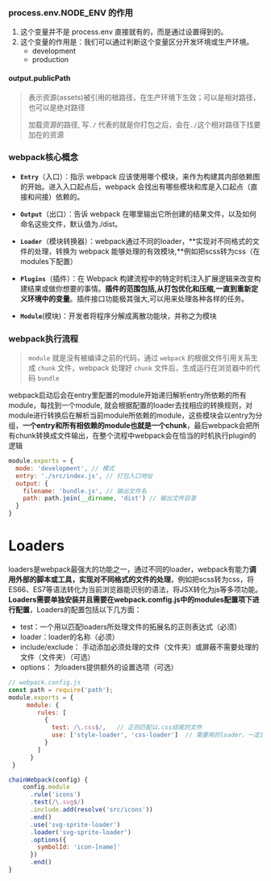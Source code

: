 ###  process.env.NODE_ENV 的作用

1. 这个变量并不是 process.env 直接就有的，而是通过设置得到的。
2. 这个变量的作用是：我们可以通过判断这个变量区分开发环境或生产环境。
   - development
   - production

#### output.publicPath

> 表示资源(assets)被引用的根路径，在生产环境下生效；可以是相对路径，也可以是绝对路径
>
> 加载资源的路径, 写`./`   代表的就是你打包之后，会在`./`这个相对路径下找要加在的资源



### webpack核心概念

- **`Entry`**（入口）：指示 webpack 应该使用哪个模块，来作为构建其内部依赖图的开始。进入入口起点后，webpack 会找出有哪些模块和库是入口起点（直接和间接）依赖的。
- **`Output`**（出口）：告诉 webpack 在哪里输出它所创建的结果文件，以及如何命名这些文件，默认值为./dist。
- **`Loader`**（模块转换器）：webpack通过不同的loader，**实现对不同格式的文件的处理，转换为 webpack 能够处理的有效模块,**例如把scss转为css（在modules下配置）

- **`Plugins`**（插件）：在 Webpack 构建流程中的特定时机注入扩展逻辑来改变构建结果或做你想要的事情。**插件的范围包括,从打包优化和压缩,一直到重新定义环境中的变量**。插件接口功能极其强大,可以用来处理各种各样的任务。
- **`Module`**(模块)：开发者将程序分解成离散功能块，并称之为模块

### webpack执行流程

> `module` 就是没有被编译之前的代码，通过 `webpack` 的根据文件引用关系生成 `chunk` 文件，webpack 处理好 `chunk` 文件后，生成运行在浏览器中的代码 `bundle`

webpack启动后会在entry里配置的module开始递归解析entry所依赖的所有module，每找到一个module, 就会根据配置的loader去找相应的转换规则，对module进行转换后在解析当前module所依赖的module，这些模块会以entry为分组，**一个entry和所有相依赖的module也就是一个chunk**，最后webpack会把所有chunk转换成文件输出，在整个流程中webpack会在恰当的时机执行plugin的逻辑

```javascript
module.exports = {
  mode: 'development', // 模式
  entry: './src/index.js', // 打包入口地址
  output: {
    filename: 'bundle.js', // 输出文件名
    path: path.join(__dirname, 'dist') // 输出文件目录
  }
}
```

# Loaders

loaders是webpack最强大的功能之一，通过不同的loader，webpack有能力**调用外部的脚本或工具，实现对不同格式的文件的处理**，例如把scss转为css，将ES66、ES7等语法转化为当前浏览器能识别的语法，将JSX转化为js等多项功能。**Loaders需要单独安装并且需要在webpack.comfig.js中的modules配置项下进行配置**，Loaders的配置包括以下几方面：

- test：一个用以匹配loaders所处理文件的拓展名的正则表达式（必须）
- loader：loader的名称（必须）
- include/exclude： 手动添加必须处理的文件（文件夹）或屏蔽不需要处理的文件（文件夹）（可选）
- options： 为loaders提供额外的设置选项（可选）

```javascript
// webpack.config.js
const path = require('path');
module.exports = { 
     module: {
        rules: [
          {
            test: /\.css$/,   // 正则匹配以.css结尾的文件
            use: ['style-loader', 'css-loader']  // 需要用的loader，一定是这个顺序，因为调用loader是从右往左编译的
          }
        ]
      }
 }
```



```javascript
chainWebpack(config) {
    config.module
      .rule('icons')
      .test(/\.svg$/)
      .include.add(resolve('src/icons'))
      .end()
      .use('svg-sprite-loader')
      .loader('svg-sprite-loader')
      .options({
        symbolId: 'icon-[name]'
      })
      .end()
}
```

